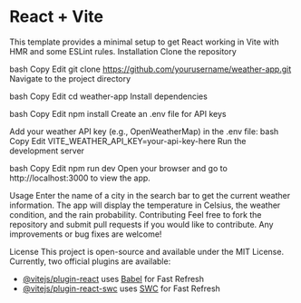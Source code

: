 # React + Vite

This template provides a minimal setup to get React working in Vite with HMR and some ESLint rules.
Installation
Clone the repository

bash
Copy
Edit
git clone https://github.com/yourusername/weather-app.git
Navigate to the project directory

bash
Copy
Edit
cd weather-app
Install dependencies

bash
Copy
Edit
npm install
Create an .env file for API keys

Add your weather API key (e.g., OpenWeatherMap) in the .env file:
bash
Copy
Edit
VITE_WEATHER_API_KEY=your-api-key-here
Run the development server

bash
Copy
Edit
npm run dev
Open your browser and go to http://localhost:3000 to view the app.

Usage
Enter the name of a city in the search bar to get the current weather information.
The app will display the temperature in Celsius, the weather condition, and the rain probability.
Contributing
Feel free to fork the repository and submit pull requests if you would like to contribute. Any improvements or bug fixes are welcome!

License
This project is open-source and available under the MIT License.
Currently, two official plugins are available:

- [@vitejs/plugin-react](https://github.com/vitejs/vite-plugin-react/blob/main/packages/plugin-react/README.md) uses [Babel](https://babeljs.io/) for Fast Refresh
- [@vitejs/plugin-react-swc](https://github.com/vitejs/vite-plugin-react-swc) uses [SWC](https://swc.rs/) for Fast Refresh
